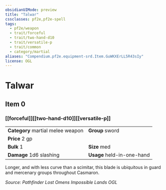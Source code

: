 ```yaml
---
obsidianUIMode: preview
title: "Talwar"
cssclasses: pf2e,pf2e-spell
tags:
  - pf2e/weapon
  - trait/forceful
  - trait/two-hand-d10
  - trait/versatile-p
  - trait/common
  - category/martial
aliases: "Compendium.pf2e.equipment-srd.Item.GuWKXErLL5R43sIy"
license: OGL
---
```

# Talwar
## Item 0
### [[forceful]][[two-hand-d10]][[versatile-p]]

|  |  |
| -- | -- |
| **Category** martial melee weapon | **Group** sword |
| **Price** 2 gp |  |
| **Bulk** 1 | **Size** med |
| **Damage** 1d6 slashing  | **Usage** held-in-one-hand |



Longer, and with less curve than a scimitar, this blade is ubiquitous in guard and mercenary groups throughout Casmaron.

*Source: Pathfinder Lost Omens Impossible Lands*
*OGL*
